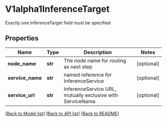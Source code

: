 # V1alpha1InferenceTarget

Exactly one InferenceTarget field must be specified
## Properties
Name | Type | Description | Notes
------------ | ------------- | ------------- | -------------
**node_name** | **str** | The node name for routing as next step | [optional] 
**service_name** | **str** | named reference for InferenceService | [optional] 
**service_url** | **str** | InferenceService URL, mutually exclusive with ServiceName | [optional] 

[[Back to Model list]](../sdk_doc.md#documentation-for-models) [[Back to API list]](../sdk_doc.md#documentation-for-api-endpoints) [[Back to README]](../sdk_doc.md)


